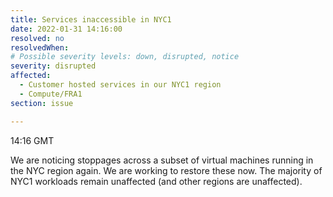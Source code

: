 ```yaml
---
title: Services inaccessible in NYC1
date: 2022-01-31 14:16:00
resolved: no
resolvedWhen: 
# Possible severity levels: down, disrupted, notice
severity: disrupted
affected:
  - Customer hosted services in our NYC1 region
  - Compute/FRA1
section: issue

---
```


14:16 GMT

We are noticing stoppages across a subset of virtual machines running in the NYC region again. We are working to restore these now. The majority of NYC1 workloads remain unaffected (and other regions are unaffected).
